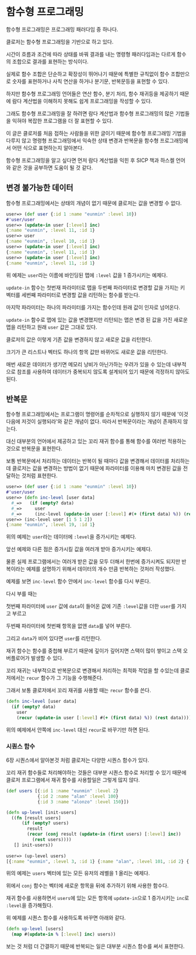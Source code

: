 # 함수형 프로그래밍

함수형 프로그래밍은 프로그래밍 패러다임 중 하나다.

클로저는 함수형 프로그래밍을 기반으로 하고 있다.

시간이 흐름과 조건에 따라 상태를 바꿔 결과를 내는 명령형 패러다임과는 다르게 함수의 조합으로 결과를 표현하는 방식이다.

실제로 함수 조합은 단순하고 확장성이 뛰어나기 때문에 특별한 규칙없이 함수 조합만으로 숫자를 표현하거나 사칙 연산을 하거나 분기문, 반복문등을 표현할 수 있다.

하지만 함수형 프로그래밍 언어들은 연산 함수, 분기 처리, 함수 재귀등을 제공하기 때문에 람다 계산법을 이해하지 못해도 쉽게 프로그래밍을 작성할 수 있다.

그래도 함수형 프로그래밍을 잘 하려면 람다 계산법과 함수형 프로그래밍의 많은 기법들을 익혀야 복잡한 프로그램을 더 잘 표현할 수 있다.

이 글은 클로저를 처음 접하는 사람들을 위한 글이기 때문에 함수형 프로그래밍 기법을 다루지 않고 명령형 프로그래밍에서 익숙한 상태 변경과 반복문을 함수형 프로그래밍에서 어떤 식으로 표현하는지 알아본다.

함수형 프로그래밍을 알고 싶다면 먼저 람다 계산법을 익힌 후 SICP 책과 하스켈 언어와 같은 것을 공부하면 도움이 될 것 같다.

## 변경 불가능한 데이터

함수형 프로그래밍에서는 상태의 개념이 없기 때문에 클로저는 값을 변경할 수 없다.

```clojure
user=> (def user {:id 1 :name "eunmin" :level 10})
#'user/user
user=> (update-in user [:level] inc)
{:name "eunmin", :level 11, :id 1}
user=> user
{:name "eunmin", :level 10, :id 1}
user=> (update-in user [:level] inc)
{:name "eunmin", :level 11, :id 1}
user=> (update-in user [:level] inc)
{:name "eunmin", :level 11, :id 1}
```

위 예제는 `user`라는 이름에 바인딩된 맵에 `:level` 값을 1 증가시키는 예제다.

`update-in` 함수는 첫번재 파라미터로 맵을 두번째 파라미터로 변경할 값을 가지는 키 벡터를 세번째 파라미터로 변경할 값을 리턴하는 함수를 받는다. 

마지막 파라미터는 하나의 파라미터를 가지는 함수인데 원래 값이 인자로 넘어온다.

`update-in` 함수로 맵에 있는 값을 변경했지만 리턴되는 맵은 변경 된 값을 가진 새로운 맵을 리턴하고 원래 `user` 값은 그대로 있다.

클로저의 값은 이렇게 기존 값을 변경하지 않고 새로운 값을 리턴한다. 

크기가 큰 리스트나 벡터도 하나의 항목 값만 바뀌어도 새로운 값을 리턴한다.

매번 새로운 데이터가 생기면 메모리 낭비가 아닌가하는 우려가 있을 수 있는데 내부적으로 참조를 사용하여 데이터가 중복되지 않도록 설계되어 있기 때문에 걱정하지 않아도 된다.

## 반복문

함수형 프로그래밍에서는 프로그램이 명령어를 순차적으로 실행하지 않기 때문에 '이것 다음에 저것이 실행되라'와 같은 개념이 없다. 따라서 반복문이라는 개념이 존재하지 않는다.

대신 대부분의 언어에서 제공하고 있는 꼬리 재귀 함수를 통해 함수를 여러번 적용하는 것으로 반복문을 표현한다.

보통 반복문에서 처리하는 데이터는 반복이 될 때마다 값을 변경해서 데이터를 처리하는데 클로저는 값을 변경하는 방법이 없기 때문에 파라미터를 이용해 마치 변경된 값을 전달하는 것처럼 표현한다.

```clojure
user=> (def user {:id 1 :name "eunmin" :level 10})
#'user/user
user=> (defn inc-level [user data]
  #_=>   (if (empty? data)
  #_=>     user
  #_=>     (inc-level (update-in user [:level] #(+ (first data) %)) (rest data))))
user=> (inc-level user [1 5 1 2])
{:name "eunmin", :level 19, :id 1}
```

위의 예제는 `user`라는 데이터에 `:level`을 증가시키는 예제다.

앞선 예제와 다른 점은 증가시킬 값을 여러개 받아 증가시키는 예제다. 

물론 실제 프로그램에서는 여러개 받은 값을 모두 더해서 한번에 증가시켜도 되지만 반복이라는 예제를 설명하기 위해서 데이터의 개수 만큼 반복하는 것처러 작성했다.

예제를 보면 `inc-level` 함수 안에서 `inc-level` 함수를 다시 부른다.

다시 부를 때는 

첫번째 파라미터에 `user` 값에 `data`이 들어온 값에 기존 `:level`값을 더한 `user`를 가지고 부르고

두번째 파라미터에 첫번째 항목을 없앤 `data`를 넣어 부른다.

그리고 `data`가 비어 있다면 `user`를 리턴한다.

재귀 함수는 함수를 중첩해 부르기 때문에 깊이가 깊어지면 스택이 많이 쌓이고 스택 오버플로어가 발생할 수 있다.

꼬리 재귀는 내부적으로 반복문으로 변경해서 처리하는 최적화 작업을 할 수있는데 클로저에서는 `recur` 함수가 그 기능을 수행해준다.

그래서 보통 클로저에서 꼬리 재귀를 사용할 때는 `recur` 함수를 쓴다.

```clojure
(defn inc-level [user data]
  (if (empty? data)
    user
    (recur (update-in user [:level] #(+ (first data) %)) (rest data))))
```

위의 예제에서 안쪽에 `inc-level` 대신 `recur`로 바꾸기만 하면 된다. 

### 시퀀스 함수

6장 시퀀스에서 알아본것 처럼 클로저는 다양한 시퀀스 함수가 있다.

꼬리 재귀 함수들로 처리해야하는 것들은 대부분 시퀀스 함수로 처리할 수 있기 때문에 클로저 프로그램에서 재귀 함수를 사용할일은 그렇게 많지 않다.

```clojure
(def users [{:id 1 :name "eunmin" :level 2}
            {:id 2 :name "alan" :level 100}
            {:id 3 :name "alonzo" :level 150}])

(defn up-level [init-users]
  ((fn [result users]
      (if (empty? users)
        result
        (recur (conj result (update-in (first users) [:level] inc))
          (rest users))))
   [] init-users))
   
user=> (up-level users)
[{:name "eunmin", :level 3, :id 1} {:name "alan", :level 101, :id 2} {:name "alonzo", :level 151, :id 3}]
```

위의 예제는 `users` 벡터에 있는 모든 유저의 레벨을 1 올리는 예제다. 

위에서 `conj` 함수는 벡터에 새로운 항목을 뒤에 추가하기 위해 사용한 함수다.

재귀 함수를 사용하면서 `users`에 있는 모든 항목에 `update-in`으로 1 증가시키는 `inc`로 `:level`을 증가해줬다.

위 예제를 시퀀스 함수를 사용하도록 바꾸면 아래와 같다.

```clojure
(defn up-level [users]
  (map #(update-in % [:level] inc) users))
```

보는 것 처럼 더 간결하기 때문에 반복되는 일은 대부분 시퀀스 함수를 써서 표현한다.



